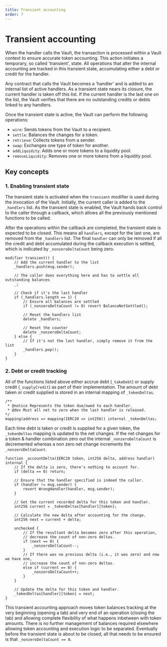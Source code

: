 ```yaml
---
title: Transient accounting
order: 7
---
```


# Transient accounting
When the handler calls the Vault, the transaction is processed within a Vault context to ensure accurate token accounting. This action initiates a temporary, so called 'transient', state. All operations that alter the internal accounting are tracked in this transient state, accumulating either a debt or credit for the handler. 

Any contract that calls the Vault becomes a 'handler' and is added to an internal list of active handlers. As a transient state nears its closure, the current handler is taken off this list. If the current handler is the last one on the list, the Vault verifies that there are no outstanding credits or debts linked to any handlers. 

Once the transient state is active, the Vault can perform the following operations:

- `wire`: Sends tokens from the Vault to a recipient.
- `settle`: Balances the changes for a token.
- `retrieve`: Collects tokens from a sender.
- `swap`: Exchanges one type of token for another.
- `addLiquidity`: Adds one or more tokens to a liquidity pool.
- `removeLiquidity`: Removes one or more tokens from a liquidity pool.

## Key concepts

### 1. Enabling transient state
The transient state is activated when the `transient` modifier is used during the invocation of the Vault. Initially, the current caller is added to the `_handlers` list. As the transient state is enabled, the Vault hands back control to the caller through a callback, which allows all the previously mentioned functions to be called. 

After the operations within the callback are completed, the transient state is expected to be closed. This means all `handlers`, except for the last one, are removed from the `_handlers` list. The final `handler` can only be removed if all the credit and debt accumulated during the callback execution is settled, which is indicated by `_nonzeroDeltaCount` being zero.

```solidity
modifier transient() {
    // Add the current handler to the list
    _handlers.push(msg.sender);

    // The caller does everything here and has to settle all outstanding balances
    _;

    // Check if it's the last handler
    if (_handlers.length == 1) {
        // Ensure all balances are settled
        if (_nonzeroDeltaCount != 0) revert BalanceNotSettled();

        // Reset the handlers list
        delete _handlers;

        // Reset the counter
        delete _nonzeroDeltaCount;
    } else {
        // If it's not the last handler, simply remove it from the list
        _handlers.pop();
    }
}
```

### 2. Debt or credit tracking

All of the functions listed above either accrue debt (`_takeDebt`) or supply credit (`_supplyCredit`) as part of their implementation. The amount of debt taken or credit supplied is stored in an internal mapping of `_tokenDeltas`. 

```solidity
/**
 * @notice Represents the token due/owed to each handler.
 * @dev Must all net to zero when the last handler is released.
*/
mapping(address => mapping(IERC20 => int256)) internal _tokenDeltas;
```

Each time debt is taken or credit is supplied for a given token, the `_tokenDeltas` mapping is updated to the net changes. If the net changes for a token & handler combination zero out the internal `_nonzeroDeltaCount` is decremented whereas a non zero net change increments the `_nonzeroDeltaCount`. 

```solidity
function _accountDelta(IERC20 token, int256 delta, address handler) internal {
    // If the delta is zero, there's nothing to account for.
    if (delta == 0) return;

    // Ensure that the handler specified is indeed the caller.
    if (handler != msg.sender) {
        revert WrongHandler(handler, msg.sender);
    }

    // Get the current recorded delta for this token and handler.
    int256 current = _tokenDeltas[handler][token];

    // Calculate the new delta after accounting for the change.
    int256 next = current + delta;

    unchecked {
        // If the resultant delta becomes zero after this operation,
        // decrease the count of non-zero deltas.
        if (next == 0) {
            _nonzeroDeltaCount--;
        }
        // If there was no previous delta (i.e., it was zero) and now we have one,
        // increase the count of non-zero deltas.
        else if (current == 0) {
            _nonzeroDeltaCount++;
        }
    }

    // Update the delta for this token and handler.
    _tokenDeltas[handler][token] = next;
}
```

This transient accounting approach moves token balances tracking at the very beginning (opening a tab) and very end of an operation (closing the tab) and allowing complete flexibility of what happens inbetween with token amounts. There is no further management of balances required elsewhere allowing token accounting and execution logic to be separated. Eventually before the transient state is about to be closed, all that needs to be ensured is that `_nonzeroDeltaCount == 0`.